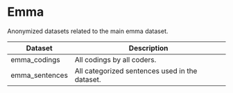 # Emma

Anonymized datasets related to the main emma dataset.

| Dataset | Description |
| --- | --- |
| emma_codings | All codings by all coders. |
| emma_sentences | All categorized sentences used in the dataset. | |